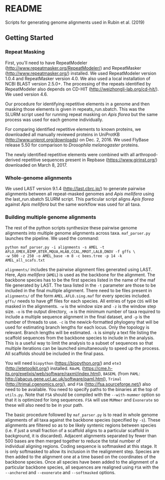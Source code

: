 # README

Scripts for generating genome alignments used in Rubin et al. (2019)

## Getting Started

### Repeat Masking

First, you'll need to have RepeatModeler (http://www.repeatmasker.org/RepeatModeler/) and RepeatMasker (http://www.repeatmasker.org/) installed. We used RepeatModeler version 1.0.4 and RepeatMasker version 4.0. We also used a local installation of NCBI BLAST version 2.5.0+. The processing of the repeats identified by RepeatModeler also depends on CD-HIT (http://weizhongli-lab.org/cd-hit/). We used version 4.6.

Our procedure for identifying repetitive elements in a genome and then masking those elements is given in repeats_run.sbatch. This was the SLURM script used for running repeat masking on *Apis florea* but the same process was used for each genome individually.

For comparing identified repetitive elements to known proteins, we downloaded all manually reviewed proteins in UniProtKB (http://www.uniprot.org/downloads) on Dec. 2, 2016. We used FlyBase release 5.50 for comparison to *Drosophila melanogaster* proteins. 

The newly identified repetitive elements were combined with all arthropod-derived repetitive sequences present in Repbase (https://www.girinst.org/) downloaded on March 8, 2017.

### Whole-genome alignments

We used LAST version 9.1.4 (http://last.cbrc.jp/) to generate pairwise alignments between all repeat-masked genomes and *Apis mellifera* using the last_run.sbatch SLURM script. This particular script aligns *Apis florea* against *Apis mellifera* but the same workflow was used for all taxa.

### Building multiple genome alignments

The rest of the python scripts synthesize these pairwise genome alignments into multiple genome alignments across taxa. ```maf_parser.py``` launches the pipeline. We used the command:

```
python maf_parser.py -i alignments -s AMEL -t AFLO,EMEX,BIMP,BTER,MQUA,HLAB,CCAL,MROT,LALB,DNOV -f gffs \
-w 500 -z 250 -o AMEL_base -m 8 -c bees.tree -p 14 -k AMEL_all_scafs.txt
```

```alignments/``` includes the pairwise alignment files generated using LAST. Here, *Apis mellifera* (```AMEL```) is used as the backbone for the alignment. The backbone species has to be the first species listed in the name of the maf file generated by LAST. The taxa listed in the ```-t``` parameter are those to be included in the final multiple alignment. There need to be files present in ```alignments/``` of the form ```AMEL.AFLO.sing.maf``` for every species included. ```gffs/``` needs to have gff files for each species. All entries of type ```CDS``` will be masked in the alignments. ```-w``` is the window size and ```-z``` is the window step size. ```-o``` is the output directory, ```-m``` is the minimum number of taxa required to include a multiple sequence alignment in the final dataset, and ```-p``` is the number of threads to use. ```-c``` is the newick-formatted phylogeny that will be used for estimating branch lengths for each locus. Only the topology is relevant. Branch lengths will be estimated. ```-k``` is simply a text file listing the scaffold sequences from the backbone species to include in the analysis. This is a useful way to limit the analysis to a subset of sequences so that multiple iterations can be launched simultaneously to speed up the process. All scaffolds should be included in the final pass.

You will need ```biopython``` (https://biopython.org/) and ```ete3``` (http://etetoolkit.org/) installed. ```RAxML``` (https://cme.h-its.org/exelixis/web/software/raxml/index.html), ```BASEML``` (from ```PAML```: http://abacus.gene.ucl.ac.uk/software/paml.html), ```Trimal``` (http://trimal.cgenomics.org/), and ```FSA``` (http://fsa.sourceforge.net/) also need to be available. You need to specify paths to the binaries at the top of ```utils.py```. Note that ```FSA``` should be compiled with the ```--with-mummer``` option so that it is optimized for long sequences. ```FSA``` will use ```MUMmer``` and ```Exonerate``` so these will also need to be in your path.

The basic procedure followed by ```maf_parser.py``` is to read in whole genome alignments of all taxa against the backbone species (specified by ```-s```). These alignments are filtered so as to be likely syntenic regions between species (i.e. if just a small fraction of a scaffold aligns to a particular scaffold in background, it is discarded). Adjacent alignments separated by fewer than 500 bases are then merged together to reduce the total number of individual aligning regions. Coding sequence is softmasked at this stage. It is only softmasked to allow its inclusion in the realignment step. Species are then added to the alignment one at a time based on the coordinates of the backbone species. Once all species have been added to the alignment of a particular backbone species, all sequences are realigned using ```FSA``` with the ```--anchored``` and ```--exonerate``` and ```--softmasked``` options. 

